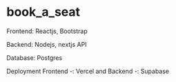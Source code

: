 # book_a_seat


Frontend: Reactjs, Bootstrap

Backend: Nodejs, nextjs API

Database: Postgres

Deployment Frontend -: Vercel and Backend -: Supabase



